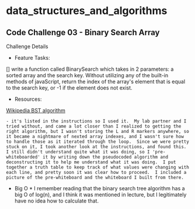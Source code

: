 # data_structures_and_algorithms

##  Code Challenge 03 - Binary Search Array


Challenge Details
- Feature Tasks:

[]  write a function called BinarySearch which takes in 2 parameters: a sorted array and the search key.  Without utilizing any of the built-in methods of javaScript, return the index of the array's element that is equal to the search key, or -1 if the element does not exist.

- Resources:

[Wikipedia BST algorithm](https://en.wikipedia.org/wiki/Binary_search_algorithm)

    - it's listed in the instructions so I used it.  My lab partner and I tried without, and came a lot closer than I realized to getting the right algorithm, but I wasn't storing the L and R markers anywhere, so it became a nightmare of nexted array indexes, and I wasn't sure how to handle those as it iterated through the loop.  Since we were pretty stuck on it, I took another look at the instructions, and found this.  I still didn't understand quite what it was doing, so I 'pre-whiteboarded' it by writing down the pseudocoded algorithm and deconstructing it to help me understand what it was doing.  I put together a truth table to keep track of what values were changing with each line, and pretty soon it was clear how to proceed.  I included a picture of the pre-whiteboard and the whiteboard I built from there.

* Big O * 
    I remember reading that the binary search tree algorithm has a big O of log(n), and I think it was mentioned in lecture, but I legitimately have no idea how to calculate that.